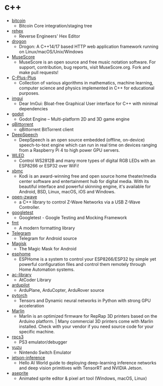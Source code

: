 # c++
- [bitcoin](https://github.com/bitcoin/bitcoin)
  - Bitcoin Core integration/staging tree
- [rehex](https://github.com/solemnwarning/rehex)
  - Reverse Engineers' Hex Editor
- [drogon](https://github.com/an-tao/drogon)
  - Drogon: A C++14/17 based HTTP web application framework running on Linux/macOS/Unix/Windows
- [MuseScore](https://github.com/musescore/MuseScore)
  - MuseScore is an open source and free music notation software. For support, contribution, bug reports, visit MuseScore.org. Fork and make pull requests!
- [C-Plus-Plus](https://github.com/TheAlgorithms/C-Plus-Plus)
  - Collection of various algorithms in mathematics, machine learning, computer science and physics implemented in C++ for educational purposes.
- [imgui](https://github.com/ocornut/imgui)
  - Dear ImGui: Bloat-free Graphical User interface for C++ with minimal dependencies
- [godot](https://github.com/godotengine/godot)
  - Godot Engine – Multi-platform 2D and 3D game engine
- [qBittorrent](https://github.com/qbittorrent/qBittorrent)
  - qBittorrent BitTorrent client
- [DeepSpeech](https://github.com/mozilla/DeepSpeech)
  - DeepSpeech is an open source embedded (offline, on-device) speech-to-text engine which can run in real time on devices ranging from a Raspberry Pi 4 to high power GPU servers.
- [WLED](https://github.com/Aircoookie/WLED)
  - Control WS2812B and many more types of digital RGB LEDs with an ESP8266 or ESP32 over WiFi!
- [xbmc](https://github.com/xbmc/xbmc)
  - Kodi is an award-winning free and open source home theater/media center software and entertainment hub for digital media. With its beautiful interface and powerful skinning engine, it's available for Android, BSD, Linux, macOS, iOS and Windows.
- [open-zwave](https://github.com/OpenZWave/open-zwave)
  - a C++ library to control Z-Wave Networks via a USB Z-Wave Controller.
- [googletest](https://github.com/google/googletest)
  - Googletest - Google Testing and Mocking Framework
- [fmt](https://github.com/fmtlib/fmt)
  - A modern formatting library
- [Telegram](https://github.com/DrKLO/Telegram)
  - Telegram for Android source
- [Magisk](https://github.com/topjohnwu/Magisk)
  - The Magic Mask for Android
- [esphome](https://github.com/esphome/esphome)
  - ESPHome is a system to control your ESP8266/ESP32 by simple yet powerful configuration files and control them remotely through Home Automation systems.
- [ac-library](https://github.com/atcoder/ac-library)
  - AtCoder Library
- [ardupilot](https://github.com/ArduPilot/ardupilot)
  - ArduPlane, ArduCopter, ArduRover source
- [pytorch](https://github.com/pytorch/pytorch)
  - Tensors and Dynamic neural networks in Python with strong GPU acceleration
- [Marlin](https://github.com/MarlinFirmware/Marlin)
  - Marlin is an optimized firmware for RepRap 3D printers based on the Arduino platform. | Many commercial 3D printers come with Marlin installed. Check with your vendor if you need source code for your specific machine.
- [rpcs3](https://github.com/RPCS3/rpcs3)
  - PS3 emulator/debugger
- [yuzu](https://github.com/yuzu-emu/yuzu)
  - Nintendo Switch Emulator
- [jetson-inference](https://github.com/dusty-nv/jetson-inference)
  - Hello AI World guide to deploying deep-learning inference networks and deep vision primitives with TensorRT and NVIDIA Jetson.
- [aseprite](https://github.com/aseprite/aseprite)
  - Animated sprite editor & pixel art tool (Windows, macOS, Linux)
